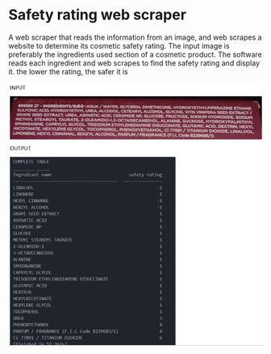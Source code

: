 # Safety rating web scraper 
A web scraper that reads the information from an image, and web scrapes a website to determine its cosmetic safety rating. The input image is preferably the ingredients used section of a cosmetic product. The software reads each ingredient and web scrapes to find the safety rating and display it.
the lower the rating, the safer it is 

![alt text](https://github.com/JADcooler/sunscreen/blob/main/INPUT%20AND%20OUTPUT.png)

